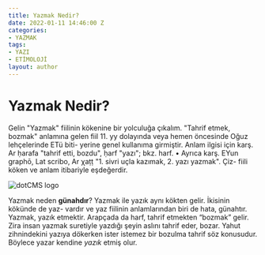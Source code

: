 ```yaml
---
title: Yazmak Nedir?
date: 2022-01-11 14:46:00 Z
categories:
- YAZMAK
tags:
- YAZI
- ETİMOLOJİ
layout: author
---
```


# Yazmak Nedir?

Gelin "Yazmak" fiilinin kökenine bir yolculuğa çıkalım.
"Tahrif etmek, bozmak" anlamına gelen fiil 11. yy dolayında veya hemen öncesinde Oğuz lehçelerinde ETü biti- yerine genel kullanıma girmiştir. Anlam ilgisi için karş. Ar ḥarafa "tahrif etti, bozdu", ḥarf "yazı"; bkz. harf. • Ayrıca karş. EYun graphō, Lat scribo, Ar χaṭṭ "1. sivri uçla kazımak, 2. yazı yazmak". Çiz- fiili köken ve anlam itibariyle eşdeğerdir.


![dotCMS logo](//www.mutluevim.org/v1/wp-content/uploads/2016/02/shutterstock_243654601-750x400.jpg)


Yazmak neden **günahdır**?
Yazmak ile yazık aynı kökten gelir. İkisinin kökünde de yaz- vardır ve yaz fiilinin anlamlarından biri de hata, günahtır. Yazmak, yazık etmektir. Arapçada da harf, tahrif etmekten “bozmak” gelir. Zira insan yazmak suretiyle yazdığı şeyin aslını tahrif eder, bozar. Yahut zihnindekini yazıya dökerken ister istemez bir bozulma tahrif söz konusudur. Böylece yazar kendine *yazık* etmiş olur.
